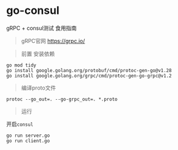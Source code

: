 # go-consul
gRPC + consul测试 食用指南
> gRPC官网
https://grpc.io/

> 前置
安装依赖 
```shell
go mod tidy
go install google.golang.org/protobuf/cmd/protoc-gen-go@v1.28
go install google.golang.org/grpc/cmd/protoc-gen-go-grpc@v1.2
```

> 编译proto文件

```shell
protoc --go_out=. --go-grpc_out=. *.proto
```

> 运行

开启`consul`
```shell
go run server.go
go run client.go
```
